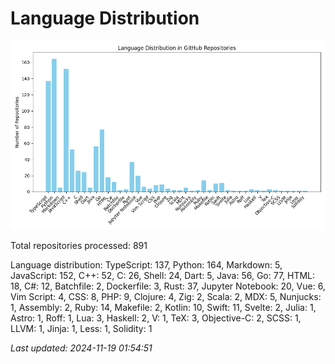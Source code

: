# Language Distribution

![Language Distribution Chart](language_distribution_bar_chart.png)

Total repositories processed: 891

Language distribution:
TypeScript: 137, Python: 164, Markdown: 5, JavaScript: 152, C++: 52, C: 26, Shell: 24, Dart: 5, Java: 56, Go: 77, HTML: 18, C#: 12, Batchfile: 2, Dockerfile: 3, Rust: 37, Jupyter Notebook: 20, Vue: 6, Vim Script: 4, CSS: 8, PHP: 9, Clojure: 4, Zig: 2, Scala: 2, MDX: 5, Nunjucks: 1, Assembly: 2, Ruby: 14, Makefile: 2, Kotlin: 10, Swift: 11, Svelte: 2, Julia: 1, Astro: 1, Roff: 1, Lua: 3, Haskell: 2, V: 1, TeX: 3, Objective-C: 2, SCSS: 1, LLVM: 1, Jinja: 1, Less: 1, Solidity: 1


_Last updated: 2024-11-19 01:54:51_
